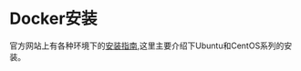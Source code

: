 # Docker安装

官方网站上有各种环境下的[安装指南](https://docs.docker.com/engine/installation/),这里主要介绍下Ubuntu和CentOS系列的安装。